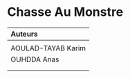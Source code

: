 # Chasse Au Monstre

| Auteurs  |
| :--------------- |
| |
| AOULAD-TAYAB Karim | 
| OUHDDA Anas |
| |
| |